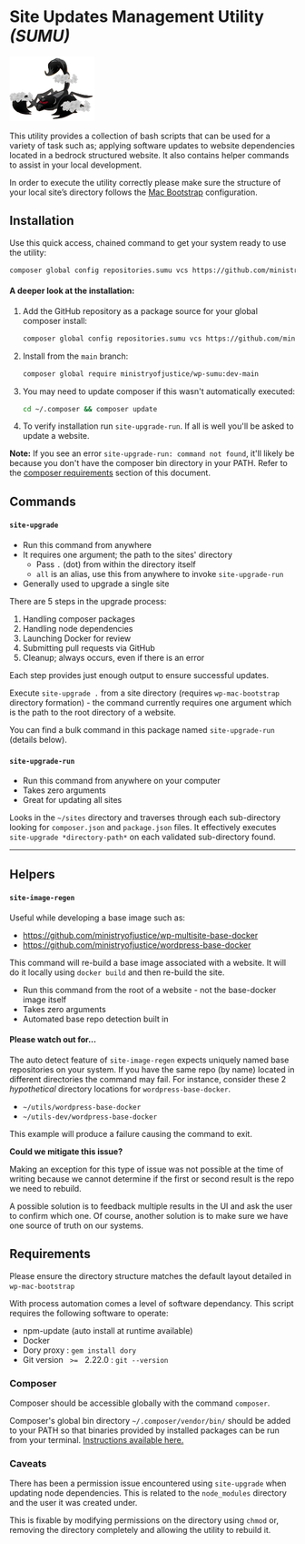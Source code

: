# Site Updates Management Utility ***(SUMU)***

![logo created by BNewing](https://github.com/ministryofjustice/wp-site-upgrade/raw/main/sumu-small.png)

This utility provides a collection of bash scripts that can be used for a variety of task such as; applying software updates to website dependencies located in a bedrock structured website. It also contains helper commands to assist in your local development.

In order to execute the utility correctly please make sure the structure of your local site’s directory follows the [Mac Bootstrap](https://github.com/ministryofjustice/wp-mac-bootstrap) configuration.

## Installation

Use this quick access, chained command to get your system ready to use the utility:
```bash
composer global config repositories.sumu vcs https://github.com/ministryofjustice/wp-sumu && composer global require ministryofjustice/wp-sumu:dev-main
```

#### A deeper look at the installation:

1. Add the GitHub repository as a package source for your global composer install:
   
   ```bash
   composer global config repositories.sumu vcs https://github.com/ministryofjustice/wp-sumu
   ```
2. Install from the `main` branch:
   
   ```bash
   composer global require ministryofjustice/wp-sumu:dev-main
   ```
   
3. You may need to update composer if this wasn't automatically executed:

   ```bash
   cd ~/.composer && composer update
   ```

3. To verify installation run `site-upgrade-run`. If all is well you'll be asked to update a website. 

**Note:** If you see an error `site-upgrade-run: command not found`, it'll likely be because you don't have the composer bin directory in your PATH. Refer to the [composer requirements](#composer) section of this document.

## Commands

#### `site-upgrade`
- Run this command from anywhere
- It requires one argument; the path to the sites' directory
  - Pass `.` (dot) from within the directory itself
  - `all` is an alias, use this from anywhere to invoke `site-upgrade-run`
- Generally used to upgrade a single site

There are 5 steps in the upgrade process:

1. Handling composer packages
2. Handling node dependencies
3. Launching Docker for review
4. Submitting pull requests via GitHub
5. Cleanup; always occurs, even if there is an error

Each step provides just enough output to ensure successful updates.

Execute `site-upgrade .` from a site directory (requires `wp-mac-bootstrap` directory formation) - the command currently requires one argument which is the path to the root directory of a website.

You can find a bulk command in this package named `site-upgrade-run` (details below). 


#### `site-upgrade-run`
- Run this command from anywhere on your computer
- Takes zero arguments
- Great for updating all sites

Looks in the `~/sites` directory and traverses through each sub-directory looking for `composer.json` and `package.json` files. It effectively executes `site-upgrade *directory-path*` on each validated sub-directory found.

---

## Helpers

#### `site-image-regen`
Useful while developing a base image such as:

- https://github.com/ministryofjustice/wp-multisite-base-docker
- https://github.com/ministryofjustice/wordpress-base-docker

This command will re-build a base image associated with a website. It will do it locally using `docker build` and then re-build the site.

- Run this command from the root of a website - not the base-docker image itself
- Takes zero arguments
- Automated base repo detection built in

#### Please watch out for...
The auto detect feature of `site-image-regen` expects uniquely named base repositories on your system. If you have the same repo (by name) located in different directories the command may fail. For instance, consider these 2 *hypothetical* directory locations for `wordpress-base-docker`.

- `~/utils/wordpress-base-docker`
- `~/utils-dev/wordpress-base-docker`

This example will produce a failure causing the command to exit.

**Could we mitigate this issue?**

Making an exception for this type of issue was not possible at the time of writing because we cannot determine if the first or second result is the repo we need to rebuild.

A possible solution is to feedback multiple results in the UI and ask the user to confirm which one. Of course, another solution is to make sure we have one source of truth on our systems.  


## Requirements
Please ensure the directory structure matches the default layout detailed in `wp-mac-bootstrap`

With process automation comes a level of software dependancy. This script requires the following software to operate:

- npm-update (auto install at runtime available)
- Docker
- Dory proxy : `gem install dory`
- Git version&nbsp;&nbsp; `>=` &nbsp;&nbsp;2.22.0 :  `git --version` 

### Composer

Composer should be accessible globally with the command `composer`.

Composer's global bin directory `~/.composer/vendor/bin/` should be added to your PATH so that binaries provided by installed packages can be run from your terminal. [Instructions available here.](https://akrabat.com/global-installation-of-php-tools-with-composer/)

### Caveats 
There has been a permission issue encountered using `site-upgrade` when updating node dependencies. This is related to the `node_modules` directory and the user it was created under.

This is fixable by modifying permissions on the directory using `chmod` or, removing the directory completely and allowing the utility to rebuild it.